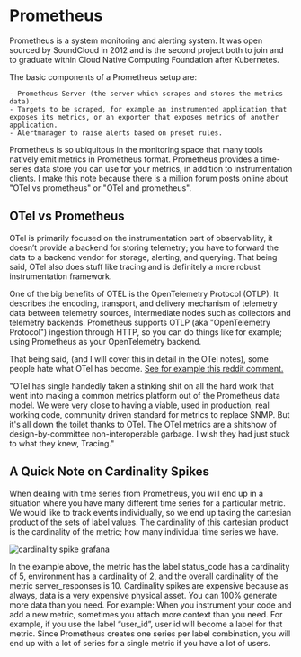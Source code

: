 # Prometheus

Prometheus is a system monitoring and alerting system. It was open sourced by SoundCloud in 2012 and is the second project both to join and to graduate within Cloud Native Computing Foundation after Kubernetes.

The basic components of a Prometheus setup are:

    - Prometheus Server (the server which scrapes and stores the metrics data).
    - Targets to be scraped, for example an instrumented application that exposes its metrics, or an exporter that exposes metrics of another application.
    - Alertmanager to raise alerts based on preset rules.

Prometheus is so ubiquitous in the monitoring space that many tools natively emit metrics in Prometheus format. Prometheus provides a time-series data store you can use for your metrics, in addition to instrumentation clients. I make this note because there is a million forum posts online about "OTel vs prometheus" or "OTel and prometheus".

## OTel vs Prometheus

OTel is primarily focused on the instrumentation part of observability, it doesn’t provide a backend for storing telemetry; you have to forward the data to a backend vendor for storage, alerting, and querying. That being said, OTel also does stuff like tracing and is definitely a more robust instrumentation framework. 

One of the big benefits of OTEL is the OpenTelemetry Protocol (OTLP). It describes the encoding, transport, and delivery mechanism of telemetry data between telemetry sources, intermediate nodes such as collectors and telemetry backends. Prometheus supports OTLP (aka "OpenTelemetry Protocol") ingestion through HTTP, so you can do things like for example; using Prometheus as your OpenTelemetry backend.

That being said, (and I will cover this in detail in the OTel notes), some people hate what OTel has become. [See for example this reddit comment.](https://www.reddit.com/r/sre/comments/1clre50/comment/l2w3y1z/?utm_source=share&utm_medium=web3x&utm_name=web3xcss&utm_term=1&utm_content=share_button) 

"OTel has single handedly taken a stinking shit on all the hard work that went into making a common metrics platform out of the Prometheus data model. We were very close to having a viable, used in production, real working code, community driven standard for metrics to replace SNMP. But it's all down the toilet thanks to OTel. The OTel metrics are a shitshow of design-by-committee non-interoperable garbage. I wish they had just stuck to what they knew, Tracing."


## A Quick Note on Cardinality Spikes

When dealing with time series from Prometheus, you will end up in a situation where you have many different time series for a particular metric. We would like to track events individually, so we end up taking the cartesian product of the sets of label values. The cardinality of this cartesian product is the cardinality of the metric; how many individual time series we have.

![cardinality spike grafana](https://grafana.com/static/assets/img/blog/cardinality-spikes-diagram.jpg)

In the example above, the metric has the label status_code has a cardinality of 5, environment has a cardinality of 2, and the overall cardinality of the metric server_responses is 10. Cardinality spikes are expensive because as always, data is a very expensive physical asset. You can 100% generate more data than you need. For example: When you instrument your code and add a new metric, sometimes you attach more context than you need. For example, if you use the label “user_id”, user id will become a label for that metric. Since Prometheus creates one series per label combination, you will end up with a lot of series for a single metric if you have a lot of users. 